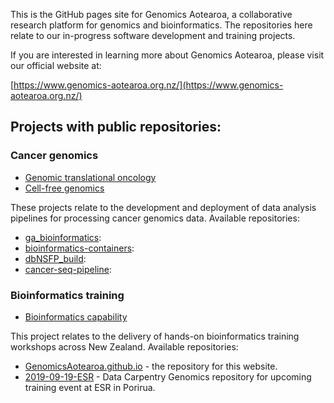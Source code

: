 This is the GitHub pages site for Genomics Aotearoa, a collaborative research platform for genomics and bioinformatics. The repositories here relate to our in-progress software development and training projects.

If you are interested in learning more about Genomics Aotearoa, please visit our official website at:

[https://www.genomics-aotearoa.org.nz/](https://www.genomics-aotearoa.org.nz/)

## Projects with public repositories:

### Cancer genomics
 - [Genomic translational oncology](https://www.genomics-aotearoa.org.nz/projects/genomic-translational-oncology)
 - [Cell-free genomics](https://www.genomics-aotearoa.org.nz/projects/cell-free-genomics)

These projects relate to the development and deployment of data analysis pipelines for processing cancer genomics data. Available repositories:
 - [ga_bioinformatics](https://github.com/GenomicsAotearoa/ga_bioinformatics):
 - [bioinformatics-containers](https://github.com/GenomicsAotearoa/bioinformatics-containers):
 - [dbNSFP_build](https://github.com/GenomicsAotearoa/dbNSFP_build):
 - [cancer-seq-pipeline](https://github.com/GenomicsAotearoa/cancer-seq-pipeline):

### Bioinformatics training
 - [Bioinformatics capability](https://www.genomics-aotearoa.org.nz/projects/bioinformatics-capability)

This project relates to the delivery of hands-on bioinformatics training workshops across New Zealand. Available repositories:
- [GenomicsAotearoa.github.io](https://github.com/GenomicsAotearoa/GenomicsAotearoa.github.io) - the repository for this website.
- [2019-09-19-ESR](https://github.com/GenomicsAotearoa/2019-09-19-ESR) - Data Carpentry Genomics repository for upcoming training event at ESR in Porirua.
